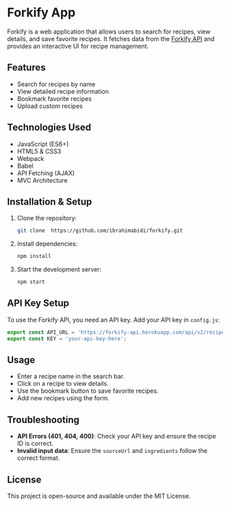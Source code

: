 # Forkify App

Forkify is a web application that allows users to search for recipes, view details, and save favorite recipes. It fetches data from the [Forkify API](https://forkify-api.herokuapp.com/) and provides an interactive UI for recipe management.

## Features

- Search for recipes by name
- View detailed recipe information
- Bookmark favorite recipes
- Upload custom recipes

## Technologies Used

- JavaScript (ES6+)
- HTML5 & CSS3
- Webpack
- Babel
- API Fetching (AJAX)
- MVC Architecture

## Installation & Setup

1. Clone the repository:
   ```bash
   git clone  https://github.com/ibrahimabidi/forkify.git
   ```
2. Install dependencies:
   ```bash
   npm install
   ```
3. Start the development server:
   ```bash
   npm start
   ```

## API Key Setup

To use the Forkify API, you need an API key. Add your API key in `config.js`:

```js
export const API_URL = 'https://forkify-api.herokuapp.com/api/v2/recipes/';
export const KEY = 'your-api-key-here';
```

## Usage

- Enter a recipe name in the search bar.
- Click on a recipe to view details.
- Use the bookmark button to save favorite recipes.
- Add new recipes using the form.

## Troubleshooting

- **API Errors (401, 404, 400)**: Check your API key and ensure the recipe ID is correct.
- **Invalid input data**: Ensure the `sourceUrl` and `ingredients` follow the correct format.

## License

This project is open-source and available under the MIT License.

